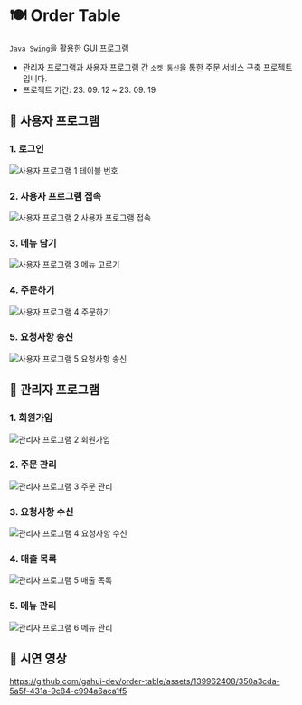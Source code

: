 # 🍽️ Order Table

`Java Swing`을 활용한 GUI 프로그램

- 관리자 프로그램과 사용자 프로그램 간 `소켓 통신`을 통한 주문 서비스 구축 프로젝트입니다.
- 프로젝트 기간: 23. 09. 12 ~ 23. 09. 19

## 🍜 사용자 프로그램

### 1. 로그인

![사용자 프로그램  1  테이블 번호](https://github.com/gahui-dev/order-table/assets/139962408/ae896423-2b96-4935-97a4-23b0ee8a159f)

### 2. 사용자 프로그램 접속

![사용자 프로그램  2  사용자 프로그램 접속](https://github.com/gahui-dev/order-table/assets/139962408/dd2c46da-7d18-4edd-8169-4d5dcb2c31a8)

### 3. 메뉴 담기

![사용자 프로그램  3  메뉴 고르기](https://github.com/gahui-dev/order-table/assets/139962408/a00c5ac1-2020-4731-be21-a4d830ef1495)

### 4. 주문하기

![사용자 프로그램  4  주문하기](https://github.com/gahui-dev/order-table/assets/139962408/e61e5bc4-c1fa-4476-934d-292980fa351f)

### 5. 요청사항 송신

![사용자 프로그램  5  요청사항 송신](https://github.com/gahui-dev/order-table/assets/139962408/a902ff2a-8bac-49e2-8e0a-3ed30b31aa81)

## 🥙 관리자 프로그램

### 1. 회원가입

![관리자 프로그램  2  회원가입](https://github.com/gahui-dev/order-table/assets/139962408/ee83ac69-103e-48b0-b13b-7cb446dc4ce0)

### 2. 주문 관리

![관리자 프로그램  3  주문 관리](https://github.com/gahui-dev/order-table/assets/139962408/2af4f812-5bec-4763-b246-e9c2a2a22630)

### 3. 요청사항 수신

![관리자 프로그램  4  요청사항 수신](https://github.com/gahui-dev/order-table/assets/139962408/80c2470e-2705-4a9f-b374-2a8974da579a)

### 4. 매출 목록

![관리자 프로그램  5  매출 목록](https://github.com/gahui-dev/order-table/assets/139962408/18ddad2f-98a6-4ba6-9f5f-7ca4f58cfc6a)

### 5. 메뉴 관리

![관리자 프로그램  6  메뉴 관리](https://github.com/gahui-dev/order-table/assets/139962408/be348498-898b-4f34-bc4c-f4cc04163f1b)

## 🍕 시연 영상

https://github.com/gahui-dev/order-table/assets/139962408/350a3cda-5a5f-431a-9c84-c994a6aca1f5
